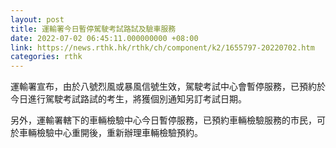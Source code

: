 ```yaml
---
layout: post
title: 運輸署今日暫停駕駛考試路試及驗車服務
date: 2022-07-02 06:45:11.000000000 +08:00
link: https://news.rthk.hk/rthk/ch/component/k2/1655797-20220702.htm
categories: rthk
---
```


運輸署宣布，由於八號烈風或暴風信號生效，駕駛考試中心會暫停服務，已預約於今日進行駕駛考試路試的考生，將獲個別通知另訂考試日期。

另外，運輸署轄下的車輛檢驗中心今日暫停服務，已預約車輛檢驗服務的市民，可於車輛檢驗中心重開後，重新辦理車輛檢驗預約。
